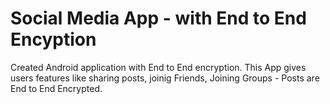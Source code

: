 # Social Media App - with End to End Encyption
 Created Android application with End to End encryption. This App gives users features like sharing posts, joinig Friends, Joining Groups -  Posts are End to End Encrypted.
